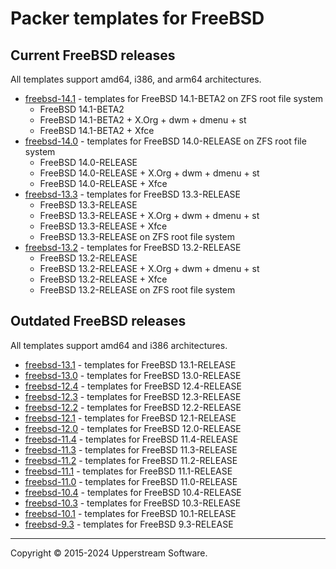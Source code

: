 # Packer templates for FreeBSD

## Current FreeBSD releases

All templates support amd64, i386, and arm64 architectures.

* [freebsd-14.1](freebsd-14.1/README.md) - templates for FreeBSD 14.1-BETA2
  on ZFS root file system
  * FreeBSD 14.1-BETA2
  * FreeBSD 14.1-BETA2 + X.Org + dwm + dmenu + st
  * FreeBSD 14.1-BETA2 + Xfce
* [freebsd-14.0](freebsd-14.0/README.md) - templates for FreeBSD 14.0-RELEASE
  on ZFS root file system
  * FreeBSD 14.0-RELEASE
  * FreeBSD 14.0-RELEASE + X.Org + dwm + dmenu + st
  * FreeBSD 14.0-RELEASE + Xfce
* [freebsd-13.3](freebsd-13.3/README.md) - templates for FreeBSD 13.3-RELEASE
  * FreeBSD 13.3-RELEASE
  * FreeBSD 13.3-RELEASE + X.Org + dwm + dmenu + st
  * FreeBSD 13.3-RELEASE + Xfce
  * FreeBSD 13.3-RELEASE on ZFS root file system
* [freebsd-13.2](freebsd-13.2/README.md) - templates for FreeBSD 13.2-RELEASE
  * FreeBSD 13.2-RELEASE
  * FreeBSD 13.2-RELEASE + X.Org + dwm + dmenu + st
  * FreeBSD 13.2-RELEASE + Xfce
  * FreeBSD 13.2-RELEASE on ZFS root file system

## Outdated FreeBSD releases

All templates support amd64 and i386 architectures.

* [freebsd-13.1](freebsd-13.1/README.md) - templates for FreeBSD 13.1-RELEASE
* [freebsd-13.0](freebsd-13.0/README.md) - templates for FreeBSD 13.0-RELEASE
* [freebsd-12.4](freebsd-12.4/README.md) - templates for FreeBSD 12.4-RELEASE
* [freebsd-12.3](freebsd-12.3/README.md) - templates for FreeBSD 12.3-RELEASE
* [freebsd-12.2](freebsd-12.2/README.md) - templates for FreeBSD 12.2-RELEASE
* [freebsd-12.1](freebsd-12.1/README.md) - templates for FreeBSD 12.1-RELEASE
* [freebsd-12.0](freebsd-12.0/README.md) - templates for FreeBSD 12.0-RELEASE
* [freebsd-11.4](freebsd-11.4/README.md) - templates for FreeBSD 11.4-RELEASE
* [freebsd-11.3](freebsd-11.3/README.md) - templates for FreeBSD 11.3-RELEASE
* [freebsd-11.2](freebsd-11.2/README.md) - templates for FreeBSD 11.2-RELEASE
* [freebsd-11.1](freebsd-11.1/README.md) - templates for FreeBSD 11.1-RELEASE
* [freebsd-11.0](freebsd-11.0/README.md) - templates for FreeBSD 11.0-RELEASE
* [freebsd-10.4](freebsd-10.4/README.md) - templates for FreeBSD 10.4-RELEASE
* [freebsd-10.3](freebsd-10.3/README.md) - templates for FreeBSD 10.3-RELEASE
* [freebsd-10.1](freebsd-10.1/README.md) - templates for FreeBSD 10.1-RELEASE
* [freebsd-9.3](freebsd-9.3/README.md) - templates for FreeBSD 9.3-RELEASE

- - -

Copyright &copy; 2015-2024 Upperstream Software.
